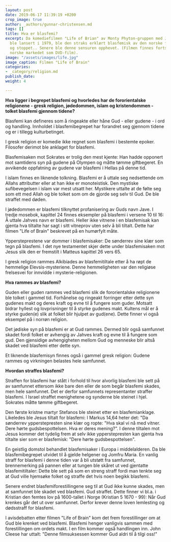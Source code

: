```yaml
---
layout: post
date: 2019-06-17 11:39:19 +0200
crop_image: true
author: _authors/gunnar-christensen.md
tags: []
title: Hva er blasfemi?
excerpt: Da komediefilmen "Life of Brian" av Monty Phyton-gruppen med John Cleese
  ble lansert i 1979, ble den straks erklært blasfemisk av den norske filmsensuren
  og stoppet.. Senere ble denne sensuren opphevet. (Filmen finnes fortsatt på det
  norske markedet som DVD-film).
image: "/assets/images/life.jpg"
image_caption: Filmen "Life of Brain"
categories:
- _category/religion.md
publish_date: 
weight: 4

---
```

**Hva ligger i begrepet blasfemi og hvorledes har de fororientalske religionene - gresk religion, jødedommen, islam og kristendommen - tolket blasfemi gjennom tidene?**

Blasfemi kan defineres som å ringeakte eller håne Gud - eller gudene - i ord og handling. Innholdet i blasfemibegrepet har forandret seg gjennom tidene og er i tillegg kulturbetinget.

I gresk religion er komedie ikke regnet som blasfemi i bestemte epoker. Filosofer derimot ble anklaget for blasfemi.

Blasfemisaken mot Sokrates er trolig den mest kjente: Han hadde opponert mot samtidens syn på gudene på Olympen og måtte tømme giftbegeret. En avvikende oppfatning av gudene var blasfemi i Hellas på denne tid.

I islam finnes en liknende tolkning. Blasfemi er å uttale seg nedsettende om Allahs attributter eller at han ikke er monoteistisk. Den mystiske sufibevegelsen i islam var mest utsatt her. Mystikere uttalte at de følte seg som ett med Allah og ble tolket som om de gjorde seg selv til Gud. De ble straffet med døden.

I jødedommen er blasfemi tilknyttet profanisering av Guds navn Jave. I tredje mosebok, kapittel 24 finnes eksempler på blasfemi i versene 10 til 16: Å uttale Jahves navn er blasfemi. Heller ikke vitnene i en blasfemisak kan gjenta hva tiltalte har sagt i sitt vitneprov uten selv å bli tiltalt. Dette har filmen "Life of Brain" beskrevet på en humørfylt måte.

Yppersteprestene var dommer i blasfemisaker: De sønderrev sine klær som tegn på blasfemi. I det nye testamentet skjer dette under blasfemisaken mot Jesus slik den er fremstilt i Matteus kapittel 26 vers 65.

I gresk religion rammes Alkibiades av blasfemitiltale etter å ha røpt de hemmelige Elevsis-mysteriene. Denne hemmeligheten var den religiøse frelsesvei for innvidde i mysterie-religionen.

**Hva rammes av blasfemi?**

Guden eller guden rammes ved blasfemi slik de fororientalske religionene ble tolket i gammel tid. Forhånelse og ringeakt forringer etter dette syn gudenes makt og deres kraft og evne til å fungere som guder. Motsatt bidrar hyllest og lovprisninger til å styrke gudenes makt. Kultens mål er å styrke guden(e) slik at folket blir hjulpet av gud(ene). Dette finner vi også eksempel på i norrøn religion.

Det jødiske syn på blasfemi er at Gud rammes. Dermed blir også samfunnet skadet fordi folket er avhengig av Jahves kraft og evne til å fungere som gud. Den gjensidige avhengigheten mellom Gud og menneske blir altså skadet ved blasfemi etter dette syn.

Et liknende blasfemisyn finnes også i gammel gresk religion: Gudene rammes og virkningen belastes hele samfunnet.

**Hvordan straffes blasfemi?**

Straffen for blasfemi har stått i forhold til hvor alvorlig blasfemi ble sett på av samfunnet ettersom ikke bare den eller de som begår blasfemi skades, men hele samfunnet. Det er derfor samfunnets representanter straffer blasfemi. I Israel straffet menighetene og synderne ble steinet i hjel. Sokrates måtte tømme giftbegeret.

Den første kristne martyr Stefanos ble steinet etter en blasfemianklage. Likeledes ble Jesus tiltalt for blasfemi: I Markus 14,64 heter det: "Da sønderrev ypperstepresten sine klær og ropte: "Hva skal vi nå med vitner. Dere hørte gudsbespottelsen. Hva er deres mening?". I denne tiltalen mot Jesus kommer det tydelig frem at selv ikke ypperstepresten kan gjenta hva tiltalte sier som er blasfemisk: "Dere hørte gudsbespottelsen".

En geistlig domstol behandlet blasfemisaker i Europa i middelalderen. Da ble blasfemibegrepet utvidet til å gjelde helgener og Jomfru Maria. En vanlig straff for blasfemi i denne tiden var å bli utstøtt fra samfunnet, brennemerking på pannen eller at tungen ble skåret ut ved gjentatte blasfemitiltaler: Dette ble sett på som en streng straff fordi man tenkte seg at Gud ville hjemsøke folket og straffe det hvis noen begikk blasfemi.

Senere endret blasfemiforestillingene seg til at Gud ikke kunne skades, men at samfunnet ble skadet ved blasfemi. Gud straffet. Dette finner vi bl.a. i Kristian den femtes lov på 1600-tallet i Norge (Kristian 5 1670 - 99): Når Gud krenkes går det ut over samfunnet. Derfor krever denne loven lemlesting og dødsstraff for blasfemi.

I avisdebatten etter filmen "Life of Brain" kom det frem forestillinger om at Gud ble krenket ved blasfemi. Blasfemi henger vanligvis sammen med forestillingen om ordets makt. I en film kommer også handlingen inn. John Cleese har uttalt: "Denne filmsuksessen kommer Gud aldri til å tilgi oss!"